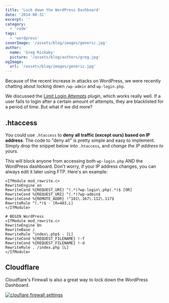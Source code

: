 ```yaml
---
title: 'Lock down the WordPress Dashboard'
date: '2014-08-31'
excerpt: ''
category:
  - 'code'
tags:
  - 'wordpress'
coverImage: '/assets/blog/images/generic.jpg'
author:
  name: 'Greg Rickaby'
  picture: '/assets/blog/authors/greg.jpg'
ogImage:
  url: '/assets/blog/images/generic.jpg'
---
```


Because of the recent increase in attacks on WordPress, we were recently chatting about locking down `/wp-admin` and `wp-login.php`.

We discussed the [Limit Login Attempts](http://wordpress.org/plugins/limit-login-attempts/) plugin, which works really well. If a user fails to login after a certain amount of attempts, they are blacklisted for a period of time. But what if we did more?

## .htaccess

You could use `.htaccess` to **deny all traffic (except ours) based on IP address**. The code to "deny all" is pretty simple and easy to implement. Simply drop the snippet below into `.htaccess`_,_ and _change the IP address to yours._

This will block anyone from accessing both `wp-login.php` AND the WordPress dashboard. Don't worry, if your IP address changes, you can always edit it later using FTP. Here's an example:

```
<IfModule mod_rewrite.c>
RewriteEngine on
RewriteCond %{REQUEST_URI} ^(.*)?wp-login\.php(.*)$ [OR]
RewriteCond %{REQUEST_URI} ^(.*)?wp-admin$
RewriteCond %{REMOTE_ADDR} !^101\.167\.112\.117$
RewriteRule ^(.*)$ - [R=403,L]
</IfModule>

# BEGIN WordPress
<IfModule mod_rewrite.c>
RewriteEngine On
RewriteBase /
RewriteRule ^index\.php$ - [L]
RewriteCond %{REQUEST_FILENAME} !-f
RewriteCond %{REQUEST_FILENAME} !-d
RewriteRule . /index.php [L]
</IfModule>
```

## Cloudflare

Cloudflare's Firewall is also a great way to lock down the WordPress Dashboard.

[![clouflare firewall settings](images/Screenshot-2019-10-26-13.25.32-1024x735.png)](https://gregrickaby.com/wp-content/uploads/2019/10/Screenshot-2019-10-26-13.25.32.png)
